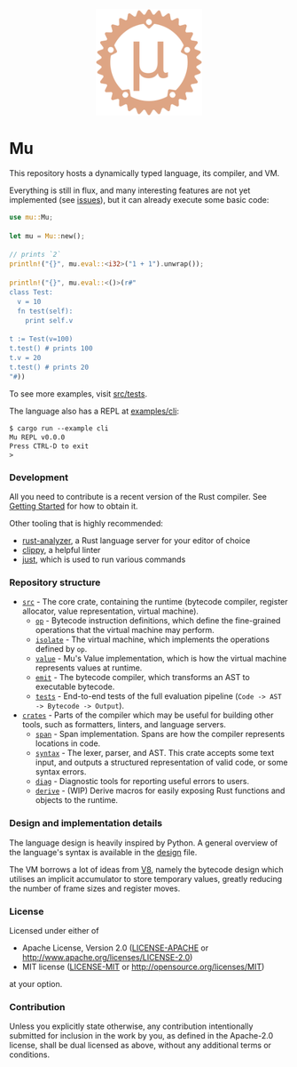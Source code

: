 <p align="center">
  <img
    alt="The greek lowercase letter mu inside of a gear shape"
    src="./assets/logo.svg"
    height="192px"
  >
</p>

# Mu

This repository hosts a dynamically typed language, its compiler, and VM.

Everything is still in flux, and many interesting features are not yet implemented (see [issues](https://github.com/jprochazk/mu/issues)), but it can already execute some basic code:

```rust
use mu::Mu;

let mu = Mu::new();

// prints `2`
println!("{}", mu.eval::<i32>("1 + 1").unwrap());

println!("{}", mu.eval::<()>(r#"
class Test:
  v = 10
  fn test(self):
    print self.v

t := Test(v=100)
t.test() # prints 100
t.v = 20
t.test() # prints 20
"#))
```

To see more examples, visit [src/tests](./src/tests).

The language also has a REPL at [examples/cli](./examples/cli):

```
$ cargo run --example cli
Mu REPL v0.0.0
Press CTRL-D to exit
> 
```

### Development

All you need to contribute is a recent version of the Rust compiler. See [Getting Started](https://www.rust-lang.org/learn/get-started) for how to obtain it.

Other tooling that is highly recommended:
- [rust-analyzer](https://rust-analyzer.github.io/), a Rust language server for your editor of choice
- [clippy](https://github.com/rust-lang/rust-clippy), a helpful linter
- [just](https://github.com/casey/just), which is used to run various commands


### Repository structure

- [`src`](./src) - The core crate, containing the runtime (bytecode compiler, register allocator, value representation, virtual machine).
  - [`op`](./src/op) - Bytecode instruction definitions, which define the fine-grained operations that the virtual machine may perform.
  - [`isolate`](./src/isolate) - The virtual machine, which implements the operations defined by `op`.
  - [`value`](./src/value) - Mu's Value implementation, which is how the virtual machine represents values at runtime.
  - [`emit`](./src/emit) - The bytecode compiler, which transforms an AST to executable bytecode.
  - [`tests`](./src/tests) - End-to-end tests of the full evaluation pipeline (`Code -> AST -> Bytecode -> Output`).
- [`crates`](./crates) - Parts of the compiler which may be useful for building other tools, such as formatters, linters, and language servers.
  - [`span`](./crates/span) - Span implementation. Spans are how the compiler represents locations in code.
  - [`syntax`](./crates/syntax) - The lexer, parser, and AST. This crate accepts some text input, and outputs a structured representation of valid code, or some syntax errors.
  - [`diag`](./crates/diag) - Diagnostic tools for reporting useful errors to users.
  - [`derive`](./crates/derive) - (WIP) Derive macros for easily exposing Rust functions and objects to the runtime.

### Design and implementation details

The language design is heavily inspired by Python. A general overview of the language's syntax is available in the [design](./design.md) file.

The VM borrows a lot of ideas from [V8](https://v8.dev/), namely the bytecode design which utilises an implicit accumulator to store temporary values, greatly reducing the number of frame sizes and register moves.

### License

Licensed under either of

- Apache License, Version 2.0
  ([LICENSE-APACHE](LICENSE-APACHE) or http://www.apache.org/licenses/LICENSE-2.0)
- MIT license
  ([LICENSE-MIT](LICENSE-MIT) or http://opensource.org/licenses/MIT)

at your option.

### Contribution

Unless you explicitly state otherwise, any contribution intentionally submitted
for inclusion in the work by you, as defined in the Apache-2.0 license, shall be
dual licensed as above, without any additional terms or conditions.
